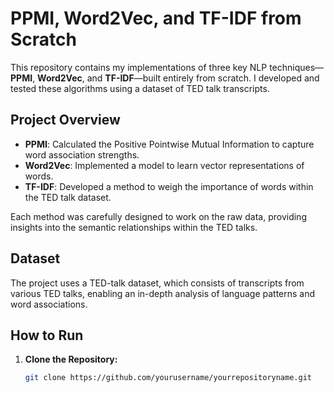# PPMI, Word2Vec, and TF-IDF from Scratch

This repository contains my implementations of three key NLP techniques—**PPMI**, **Word2Vec**, and **TF-IDF**—built entirely from scratch. I developed and tested these algorithms using a dataset of TED talk transcripts.

## Project Overview

- **PPMI**: Calculated the Positive Pointwise Mutual Information to capture word association strengths.
- **Word2Vec**: Implemented a model to learn vector representations of words.
- **TF-IDF**: Developed a method to weigh the importance of words within the TED talk dataset.

Each method was carefully designed to work on the raw data, providing insights into the semantic relationships within the TED talks.

## Dataset

The project uses a TED-talk dataset, which consists of transcripts from various TED talks, enabling an in-depth analysis of language patterns and word associations.

## How to Run

1. **Clone the Repository:**
   ```bash
   git clone https://github.com/yourusername/yourrepositoryname.git
